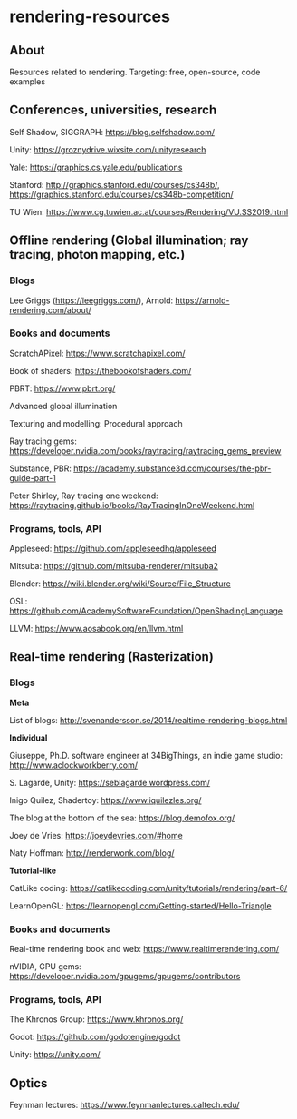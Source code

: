 # rendering-resources

## About
Resources related to rendering. Targeting: free, open-source, code examples 

## Conferences, universities, research

Self Shadow, SIGGRAPH: https://blog.selfshadow.com/

Unity: https://groznydrive.wixsite.com/unityresearch

Yale: https://graphics.cs.yale.edu/publications

Stanford: http://graphics.stanford.edu/courses/cs348b/, https://graphics.stanford.edu/courses/cs348b-competition/

TU Wien: https://www.cg.tuwien.ac.at/courses/Rendering/VU.SS2019.html

## Offline rendering (Global illumination; ray tracing, photon mapping, etc.)

### Blogs

Lee Griggs (https://leegriggs.com/), Arnold: https://arnold-rendering.com/about/

### Books and documents

ScratchAPixel: https://www.scratchapixel.com/

Book of shaders: https://thebookofshaders.com/

PBRT: https://www.pbrt.org/

Advanced global illumination

Texturing and modelling: Procedural approach

Ray tracing gems: https://developer.nvidia.com/books/raytracing/raytracing_gems_preview

Substance, PBR: https://academy.substance3d.com/courses/the-pbr-guide-part-1

Peter Shirley, Ray tracing one weekend: https://raytracing.github.io/books/RayTracingInOneWeekend.html

### Programs, tools, API

Appleseed: https://github.com/appleseedhq/appleseed

Mitsuba: https://github.com/mitsuba-renderer/mitsuba2

Blender: https://wiki.blender.org/wiki/Source/File_Structure

OSL: https://github.com/AcademySoftwareFoundation/OpenShadingLanguage

LLVM: https://www.aosabook.org/en/llvm.html

## Real-time rendering (Rasterization)

### Blogs

**Meta**

List of blogs: http://svenandersson.se/2014/realtime-rendering-blogs.html

**Individual**

Giuseppe, Ph.D. software engineer at 34BigThings, an indie game studio: http://www.aclockworkberry.com/

S. Lagarde, Unity: https://seblagarde.wordpress.com/

Inigo Quilez, Shadertoy: https://www.iquilezles.org/

The blog at the bottom of the sea: https://blog.demofox.org/

Joey de Vries: https://joeydevries.com/#home

Naty Hoffman: http://renderwonk.com/blog/

**Tutorial-like**

CatLike coding: https://catlikecoding.com/unity/tutorials/rendering/part-6/

LearnOpenGL: https://learnopengl.com/Getting-started/Hello-Triangle

### Books and documents
Real-time rendering book and web: https://www.realtimerendering.com/

nVIDIA, GPU gems: https://developer.nvidia.com/gpugems/gpugems/contributors

### Programs, tools, API

The Khronos Group: https://www.khronos.org/

Godot: https://github.com/godotengine/godot

Unity: https://unity.com/

## Optics

Feynman lectures: https://www.feynmanlectures.caltech.edu/
